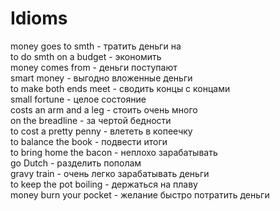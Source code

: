 # Idioms
money goes to smth - тратить деньги на  
to do smth on a budget - экономить  
money comes from - деньги поступают  
smart money - выгодно вложенные деньги  
to make both ends meet - сводить концы с концами  
small fortune - целое состояние  
costs an arm and a leg - стоить очень много  
on the breadline - за чертой бедности  
to cost a pretty penny - влететь в копеечку  
to balance the book - подвести итоги  
to bring home the bacon - неплохо зарабатывать  
go Dutch - разделить пополам  
gravy train - очень легко зарабатывать деньги  
to keep the pot boiling - держаться на плаву  
money burn your pocket - желание быстро потратить деньги
